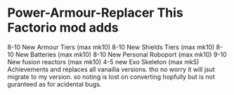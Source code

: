 # Power-Armour-Replacer This Factorio mod adds 
8-10 New Armour Tiers (max mk10)
8-10 New Shields Tiers (max mk10) 
8-10 New Batteries (max mk10)
8-10 New Personal Roboport (max mk10)
9-10 New fusion reactors (max mk10)
4-5 new Exo Skeleton (max mk5)
Achievements
and replaces all vanailla versions. tho no worry it will jsut migrate to my version. so noting is lost on converting hopfully but is not guranteed as for acidental bugs.